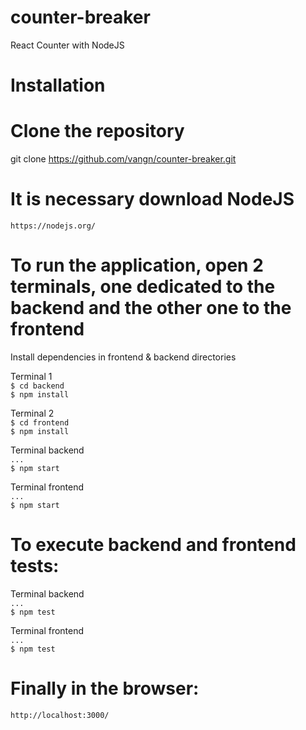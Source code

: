 # counter-breaker
React Counter with NodeJS

# Installation

# Clone the repository

git clone https://github.com/vangn/counter-breaker.git

# It is necessary download NodeJS

`https://nodejs.org/`

# To run the application, open 2 terminals, one dedicated to the backend and the other one to the frontend

Install dependencies in frontend & backend directories

Terminal 1\
`$ cd backend`\
`$ npm install`

Terminal 2\
`$ cd frontend`\
`$ npm install`

Terminal backend\
`...`\
`$ npm start`


Terminal frontend\
`...`\
`$ npm start`

# To execute backend and frontend tests:

Terminal backend\
`...`\
`$ npm test`

Terminal frontend\
`...`\
`$ npm test`


# Finally in the browser:

`http://localhost:3000/`

